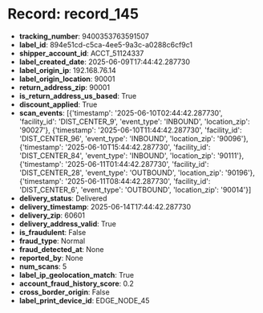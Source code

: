 # Record: record_145

- **tracking_number**: 9400353763591507
- **label_id**: 894e51cd-c5ca-4ee5-9a3c-a0288c6cf9c1
- **shipper_account_id**: ACCT_51124337
- **label_created_date**: 2025-06-09T17:44:42.287730
- **label_origin_ip**: 192.168.76.14
- **label_origin_location**: 90001
- **return_address_zip**: 90001
- **is_return_address_us_based**: True
- **discount_applied**: True
- **scan_events**: [{'timestamp': '2025-06-10T02:44:42.287730', 'facility_id': 'DIST_CENTER_9', 'event_type': 'INBOUND', 'location_zip': '90027'}, {'timestamp': '2025-06-10T11:44:42.287730', 'facility_id': 'DIST_CENTER_96', 'event_type': 'INBOUND', 'location_zip': '90096'}, {'timestamp': '2025-06-10T15:44:42.287730', 'facility_id': 'DIST_CENTER_84', 'event_type': 'INBOUND', 'location_zip': '90111'}, {'timestamp': '2025-06-11T01:44:42.287730', 'facility_id': 'DIST_CENTER_28', 'event_type': 'OUTBOUND', 'location_zip': '90196'}, {'timestamp': '2025-06-11T08:44:42.287730', 'facility_id': 'DIST_CENTER_6', 'event_type': 'OUTBOUND', 'location_zip': '90014'}]
- **delivery_status**: Delivered
- **delivery_timestamp**: 2025-06-14T17:44:42.287730
- **delivery_zip**: 60601
- **delivery_address_valid**: True
- **is_fraudulent**: False
- **fraud_type**: Normal
- **fraud_detected_at**: None
- **reported_by**: None
- **num_scans**: 5
- **label_ip_geolocation_match**: True
- **account_fraud_history_score**: 0.2
- **cross_border_origin**: False
- **label_print_device_id**: EDGE_NODE_45